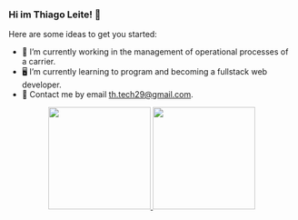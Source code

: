 ### Hi im Thiago Leite! 👋

Here are some ideas to get you started:

- 👔 I’m currently working in the management of operational processes of a carrier.
- 🖥️ I’m currently learning to program and becoming a fullstack web developer. 
- 📧 Contact me by email th.tech29@gmail.com.

<div align="center">
  <a href="https://github.com/thiagotech29">
  <img height="180em" src="https://github-readme-stats.vercel.app/api?username=thiagotech29&show_icons=true&theme=dark&include_all_commits=true&count_private=true"/>
  <img height="180em" src="https://github-readme-stats.vercel.app/api/top-langs/?username=thiagotech29&layout=compact&langs_count=7&theme=dark"/>
</div>
